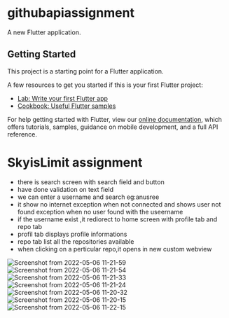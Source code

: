 # githubapiassignment

A new Flutter application.

## Getting Started

This project is a starting point for a Flutter application.

A few resources to get you started if this is your first Flutter project:

- [Lab: Write your first Flutter app](https://flutter.dev/docs/get-started/codelab)
- [Cookbook: Useful Flutter samples](https://flutter.dev/docs/cookbook)

For help getting started with Flutter, view our
[online documentation](https://flutter.dev/docs), which offers tutorials,
samples, guidance on mobile development, and a full API reference.
# SkyisLimit assignment
- there is search screen with search field and button
- have done validation on text field
- we can enter a username and search eg:anusree
- it show no internet exception when not connected and shows user not found exception when no user found with the useername
- if the username exist ,it rediorect to home screen with profile tab and repo tab
- profil tab displays profile informations
- repo tab list all the repositories available
- when clicking on a perticular repo,it opens in new custom webview


![Screenshot from 2022-05-06 11-21-59](https://user-images.githubusercontent.com/72396687/167076039-37f21008-2666-43f7-b50b-1ab115425bba.png)
![Screenshot from 2022-05-06 11-21-54](https://user-images.githubusercontent.com/72396687/167076068-be15602c-9cee-4bb2-b6a6-0987d1e254fd.png)
![Screenshot from 2022-05-06 11-21-33](https://user-images.githubusercontent.com/72396687/167076079-54abc5f9-e1de-4164-a535-74aa9996b807.png)
![Screenshot from 2022-05-06 11-21-24](https://user-images.githubusercontent.com/72396687/167076088-b55f94ff-eb24-4f2a-b7f8-0e3df38863e1.png)
![Screenshot from 2022-05-06 11-20-32](https://user-images.githubusercontent.com/72396687/167076097-f492a96e-f818-4103-8517-70bd06cf2b7c.png)
![Screenshot from 2022-05-06 11-20-15](https://user-images.githubusercontent.com/72396687/167076108-d9bc802b-0a62-4215-9b72-8a158d64cdda.png)
![Screenshot from 2022-05-06 11-22-15](https://user-images.githubusercontent.com/72396687/167076126-e4f70885-02d1-45b1-8884-2d521e1fd451.png)

